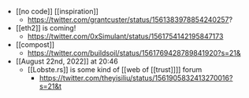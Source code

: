 - [[no code]] [[inspiration]]
    - https://twitter.com/grantcuster/status/1561383978854240257?
- [[eth2]] is coming!
    - https://twitter.com/0xSimulant/status/1561754142195847173
- [[compost]]
    - https://twitter.com/buildsoil/status/1561769428789841920?s=21&
- [[August 22nd, 2022]] at 20:46
    - [[Lobste.rs]] is some kind of [[web of [[trust]]]] forum
        - https://twitter.com/theyisiliu/status/1561905832413270016?s=21&t
